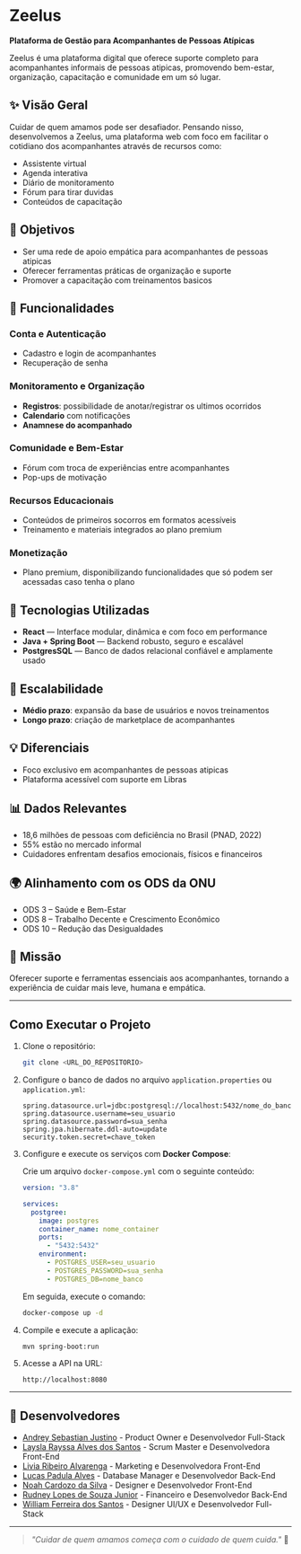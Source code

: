 # Zeelus

**Plataforma de Gestão para Acompanhantes de Pessoas Atípicas**

Zeelus é uma plataforma digital que oferece suporte completo para acompanhantes informais de pessoas atipicas, promovendo bem-estar, organização, capacitação e comunidade em um só lugar.

## ✨ Visão Geral

Cuidar de quem amamos pode ser desafiador. Pensando nisso, desenvolvemos a Zeelus, uma plataforma web com foco em facilitar o cotidiano dos acompanhantes através de recursos como:

- Assistente virtual
- Agenda interativa
- Diário de monitoramento
- Fórum para tirar duvidas
- Conteúdos de capacitação

## 🎯 Objetivos

- Ser uma rede de apoio empática para acompanhantes de pessoas atipicas
- Oferecer ferramentas práticas de organização e suporte
- Promover a capacitação com treinamentos basicos

## 🚀 Funcionalidades

### Conta e Autenticação
- Cadastro e login de acompanhantes
- Recuperação de senha

### Monitoramento e Organização
- **Registros**: possibilidade de anotar/registrar os ultimos ocorridos
- **Calendario** com notificações
- **Anamnese do acompanhado**

### Comunidade e Bem-Estar
- Fórum com troca de experiências entre acompanhantes
- Pop-ups de motivação

### Recursos Educacionais
- Conteúdos de primeiros socorros em formatos acessíveis
- Treinamento e materiais integrados ao plano premium

### Monetização
- Plano premium, disponibilizando funcionalidades que só podem ser acessadas caso tenha o plano

## 🔧 Tecnologias Utilizadas

- **React** — Interface modular, dinâmica e com foco em performance
- **Java + Spring Boot** — Backend robusto, seguro e escalável
- **PostgresSQL** — Banco de dados relacional confiável e amplamente usado

## 🌱 Escalabilidade

- **Médio prazo**: expansão da base de usuários e novos treinamentos
- **Longo prazo**: criação de marketplace de acompanhantes

## 💡 Diferenciais

- Foco exclusivo em acompanhantes de pessoas atipicas
- Plataforma acessível com suporte em Libras

## 📊 Dados Relevantes

- 18,6 milhões de pessoas com deficiência no Brasil (PNAD, 2022)
- 55% estão no mercado informal
- Cuidadores enfrentam desafios emocionais, físicos e financeiros

## 🌍 Alinhamento com os ODS da ONU

- ODS 3 – Saúde e Bem-Estar  
- ODS 8 – Trabalho Decente e Crescimento Econômico  
- ODS 10 – Redução das Desigualdades

## 🧭 Missão

Oferecer suporte e ferramentas essenciais aos acompanhantes, tornando a experiência de cuidar mais leve, humana e empática.

---

## **Como Executar o Projeto**

1. Clone o repositório:

   ```bash
   git clone <URL_DO_REPOSITORIO>
   ```

2. Configure o banco de dados no arquivo `application.properties` ou `application.yml`:

   ```properties
   spring.datasource.url=jdbc:postgresql://localhost:5432/nome_do_banco
   spring.datasource.username=seu_usuario
   spring.datasource.password=sua_senha
   spring.jpa.hibernate.ddl-auto=update
   security.token.secret=chave_token
   ```

3. Configure e execute os serviços com **Docker Compose**:

   Crie um arquivo `docker-compose.yml` com o seguinte conteúdo:

   ```yaml
   version: "3.8"

   services:
     postgree:
       image: postgres
       container_name: nome_container
       ports:
         - "5432:5432"
       environment:
         - POSTGRES_USER=seu_usuario
         - POSTGRES_PASSWORD=sua_senha
         - POSTGRES_DB=nome_banco
   ```

   Em seguida, execute o comando:

   ```bash
   docker-compose up -d
   ```

4. Compile e execute a aplicação:

   ```bash
   mvn spring-boot:run
   ```

5. Acesse a API na URL:

   ```
   http://localhost:8080
   ```

---

## 👥 Desenvolvedores

- [Andrey Sebastian Justino](https://www.linkedin.com/in/andrey-sebastian-justino/) - Product Owner e Desenvolvedor Full-Stack
- [Laysla Rayssa Alves dos Santos](https://www.linkedin.com/in/laysla-alves-16350b274/) - Scrum Master e Desenvolvedora Front-End
- [Livia Ribeiro Alvarenga](https://www.linkedin.com/in/livia-ribeiro-alvarenga-800813242/) - Marketing e Desenvolvedora Front-End
- [Lucas Padula Alves](https://www.linkedin.com/in/lucas-padula-alves-b72ba52b6/) - Database Manager e Desenvolvedor Back-End
- [Noah Cardozo da Silva](https://www.linkedin.com/in/noah-cardozo-714224352/) - Designer e Desenvolvedor Front-End
- [Rudney Lopes de Souza Junior](https://www.linkedin.com/in/rudneyjr/) - Financeiro e Desenvolvedor Back-End
- [William Ferreira dos Santos](https://www.linkedin.com/in/william-ferreira-911884269/) - Designer UI/UX e Desenvolvedor Full-Stack

---

> *"Cuidar de quem amamos começa com o cuidado de quem cuida."* 💙  

